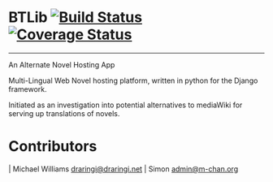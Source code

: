BTLib [![Build Status](https://travis-ci.org/Lord-Simon/btlib.png?branch=master)](https://travis-ci.org/Lord-Simon/btlib) [![Coverage Status](https://coveralls.io/repos/Lord-Simon/btlib/badge.png)](https://coveralls.io/r/Lord-Simon/btlib)
=======
--------------------
An Alternate Novel Hosting App

Multi-Lingual Web Novel hosting platform, written in python for the Django framework.

Initiated as an investigation into potential alternatives to mediaWiki for serving up translations of novels.

Contributors
============
| Michael Williams <draringi@draringi.net>
| Simon <admin@m-chan.org>
